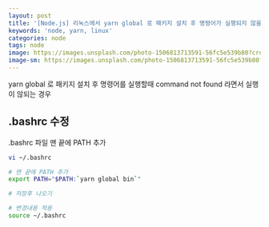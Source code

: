 ```yaml
---
layout: post
title: '[Node.js] 리눅스에서 yarn global 로 패키지 설치 후 명령어가 실행되지 않을때'
keywords: 'node, yarn, linux'
categories: node
tags: node
image: https://images.unsplash.com/photo-1506813713591-56fc5e539b80?crop=entropy&cs=tinysrgb&fit=crop&fm=jpg&h=1200&ixid=eyJhcHBfaWQiOjF9&ixlib=rb-1.2.1&q=80&w=2000
image-sm: https://images.unsplash.com/photo-1506813713591-56fc5e539b80?crop=entropy&cs=tinysrgb&fit=crop&fm=jpg&h=1200&ixid=eyJhcHBfaWQiOjF9&ixlib=rb-1.2.1&q=80&w=2000
---
```


yarn global 로 패키지 설치 후 명령어를 실행할때 command not found 라면서 실행이 않되는 경우

## .bashrc 수정

.bashrc 파일 맨 끝에 PATH 추가

```bash
vi ~/.bashrc

# 맨 끝에 PATH 추가
export PATH="$PATH:`yarn global bin`"

# 저장후 나오기

# 변경내용 적용
source ~/.bashrc
```
